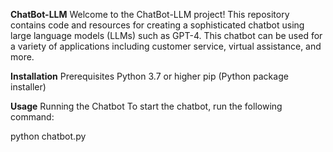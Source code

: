 **ChatBot-LLM**
Welcome to the ChatBot-LLM project! This repository contains code and resources for creating a sophisticated chatbot using large language models (LLMs) such as GPT-4. 
This chatbot can be used for a variety of applications including customer service, virtual assistance, and more.


**Installation**
Prerequisites
Python 3.7 or higher
pip (Python package installer)

**Usage**
Running the Chatbot
To start the chatbot, run the following command:

python chatbot.py

